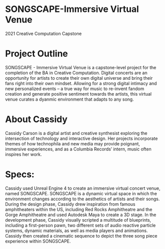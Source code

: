 # SONGSCAPE-Immersive Virtual Venue
2021 Creative Computation Capstone

# Project Outline
SONGSCAPE - Immersive Virtual Venue is a capstone-level project for the completion of the BA in Creative Computation. Digital concerts are an opportunity for artists to create their own digital universe and bring their fans right into their own mindset. Allowing for a strong digital intimacy and new personalized events – a true way for music to re-invent fandom creation and generate positive sentiment towards the artists, this virtual venue curates a dyanmic environment that adapts to any song.

# About Cassidy
Cassidy Carson is a digital artist and creative synthesist exploring the intersection of technology and interactive design. Her projects incorporate themes of how technophila and new media may provide poignant, immersive experiences, and as a Columbia Records’ intern, music often inspires her work.

# Specs:
Cassidy used Unreal Engine 4 to create an immersive virtual concert venue, named SONGSCAPE. SONGSCAPE is a dynamic virtual space in which the environment changes according to the aesthetics of artists and their songs. During the design phase, Cassidy drew inspiration from famous amphitheaters within the US, including Red Rocks Amphitheatre and the Gorge Amphitheatre and used Autodesk Maya to create a 3D stage. In the development phase, Cassidy visually scripted a multitude of blueprints, including a first-person pawn, two different sets of audio reactive particle systems, dynamic materials, as well as media players and animations. Cassidy then created a cinematic sequence to depict the three song piece experience within SONGSCAPE. 
